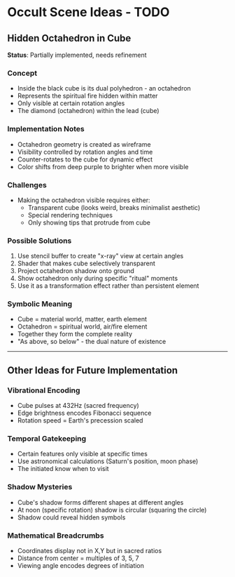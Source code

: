 # Occult Scene Ideas - TODO

## Hidden Octahedron in Cube
**Status**: Partially implemented, needs refinement

### Concept
- Inside the black cube is its dual polyhedron - an octahedron
- Represents the spiritual fire hidden within matter
- Only visible at certain rotation angles
- The diamond (octahedron) within the lead (cube)

### Implementation Notes
- Octahedron geometry is created as wireframe
- Visibility controlled by rotation angles and time
- Counter-rotates to the cube for dynamic effect
- Color shifts from deep purple to brighter when more visible

### Challenges
- Making the octahedron visible requires either:
  - Transparent cube (looks weird, breaks minimalist aesthetic)
  - Special rendering techniques
  - Only showing tips that protrude from cube

### Possible Solutions
1. Use stencil buffer to create "x-ray" view at certain angles
2. Shader that makes cube selectively transparent
3. Project octahedron shadow onto ground
4. Show octahedron only during specific "ritual" moments
5. Use it as a transformation effect rather than persistent element

### Symbolic Meaning
- Cube = material world, matter, earth element
- Octahedron = spiritual world, air/fire element  
- Together they form the complete reality
- "As above, so below" - the dual nature of existence

---

## Other Ideas for Future Implementation

### Vibrational Encoding
- Cube pulses at 432Hz (sacred frequency)
- Edge brightness encodes Fibonacci sequence
- Rotation speed = Earth's precession scaled

### Temporal Gatekeeping
- Certain features only visible at specific times
- Use astronomical calculations (Saturn's position, moon phase)
- The initiated know when to visit

### Shadow Mysteries
- Cube's shadow forms different shapes at different angles
- At noon (specific rotation) shadow is circular (squaring the circle)
- Shadow could reveal hidden symbols

### Mathematical Breadcrumbs
- Coordinates display not in X,Y but in sacred ratios
- Distance from center = multiples of 3, 5, 7
- Viewing angle encodes degrees of initiation